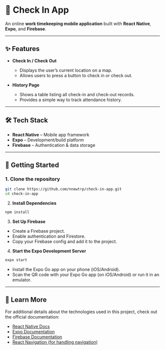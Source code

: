 # 📱 Check In App

An online **work timekeeping mobile application** built with **React Native**, **Expo**, and **Firebase**.

---

## ✨ Features

- **Check In / Check Out**
  - Displays the user’s current location on a map.
  - Allows users to press a button to check in or check out.

- **History Page**
  - Shows a table listing all check-in and check-out records.
  - Provides a simple way to track attendance history.

---

## 🛠️ Tech Stack

- **React Native** – Mobile app framework  
- **Expo** – Development/build platform  
- **Firebase** – Authentication & data storage  

---

## 🚀 Getting Started

### 1. Clone the repository
```bash
git clone https://github.com/nnewtrp/check-in-app.git
cd check-in-app
```

2. **Install Dependencies**
```bash
npm install
```

3. **Set Up Firebase**
- Create a Firebase project.
- Enable authentication and Firestore.
- Copy your Firebase config and add it to the project.

4. **Start the Expo Development Server**
```bash
expo start
```
- Install the Expo Go app on your phone (iOS/Android).
- Scan the QR code with your Expo Go app (on iOS/Android) or run it in an emulator.

---

## 📜 Learn More  

For additional details about the technologies used in this project, check out the official documentation:  

- [React Native Docs](https://reactnative.dev/docs/getting-started)  
- [Expo Documentation](https://docs.expo.dev/)  
- [Firebase Documentation](https://firebase.google.com/docs)  
- [React Navigation (for handling navigation)](https://reactnavigation.org/docs/getting-started)  
